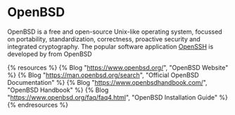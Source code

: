 # OpenBSD

OpenBSD is a free and open-source Unix-like operating system, focussed on portability, standardization, correctness, proactive security and integrated cryptography. The popular software application [OpenSSH](https://www.openssh.com/) is developed by from OpenBSD

{% resources %}
  {% Blog "https://www.openbsd.org/", "OpenBSD Website" %}
  {% Blog "https://man.openbsd.org/search", "Official OpenBSD Documentation" %}
  {% Blog "https://www.openbsdhandbook.com/", "OpenBSD Handbook" %}
  {% Blog "https://www.openbsd.org/faq/faq4.html", "OpenBSD Installation Guide" %}
{% endresources %}
